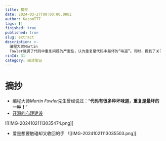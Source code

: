 ```yaml
---
title: 摘抄
date: 2024-03-27T00:00:00.000Z
author: KazooTTT
tags: []
finished: true
published: true
slug: extract
description: >-
  编程大师Martin
  Fowler强调了代码中重复问题的严重性，认为重复是代码中最坏的“味道”。同时，提到了关于开源的心理建设资源，暗示了在编程和开源项目中维护心理健康的重要性。
rinId: 31
category: 阅读笔记
---
```


# 摘抄

- 编程大师*Martin Fowler*先生曾经说过：“**代码有很多种坏味道，重复是最坏的一种！**”
- [开源的心理建设](https://antfu.me/posts/mental-health-oss-zh)

![[IMG-20241021113035474.png]]

- 爱是想要触碰却又收回的手 ​ ​​​
![[IMG-20241021113035503.png]]
